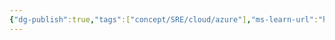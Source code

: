 ```yaml
---
{"dg-publish":true,"tags":["concept/SRE/cloud/azure"],"ms-learn-url":"https://learn.microsoft.com/en-us/azure/synapse-analytics/","definition":"Azure Synapse is a limitless analytics service that brings together enterprise data warehousing and Big Data analytics.","permalink":"/concepts/azure-synapse-analytics/","dgPassFrontmatter":true}
---
```


